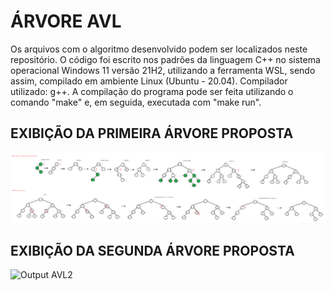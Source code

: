 # ÁRVORE AVL
Os arquivos com o algoritmo desenvolvido podem ser localizados neste repositório. O código foi escrito nos padrões da linguagem C++ no sistema operacional Windows 11 versão 21H2, utilizando a ferramenta WSL, sendo assim, compilado em ambiente Linux (Ubuntu - 20.04).
Compilador utilizado: g++.
A compilação do programa pode ser feita utilizando o comando "make" e, em seguida, executada com "make run".

## EXIBIÇÃO DA PRIMEIRA ÁRVORE PROPOSTA

![Output AVL1](https://raw.githubusercontent.com/LucasG4K/AVL/main/AVL1.png)


## EXIBIÇÃO DA SEGUNDA ÁRVORE PROPOSTA

![Output AVL2](https://raw.githubusercontent.com/LucasG4K/Exercicio1-AEDSII/main/Atv-C%2B%2B.png)
